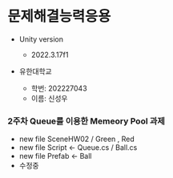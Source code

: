 # 문제해결능력응용
* Unity version
  * 2022.3.17f1

* 유한대학교
  * 학번: 202227043
  * 이름: 신성우

### 2주차 Queue를 이용한 Memeory Pool 과제 
* new file SceneHW02 / Green , Red 
* new file Script <- Queue.cs / Ball.cs
* new file Prefab <- Ball 
* 수정중 
